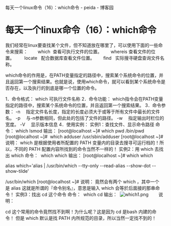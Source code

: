 每天一个linux命令（16）：which命令 - peida - 博客园

#  每天一个linux命令（16）：which命令

我们经常在linux要查找某个文件，但不知道放在哪里了，可以使用下面的一些命令来搜索：        which  查看可执行文件的位置。       whereis 查看文件的位置。        locate   配合数据库查看文件位置。       find   实际搜寻硬盘查询文件名称。

which命令的作用是，在PATH变量指定的路径中，搜索某个系统命令的位置，并且返回第一个搜索结果。也就是说，使用which命令，就可以看到某个系统命令是否存在，以及执行的到底是哪一个位置的命令。

1．命令格式：
which 可执行文件名称
2．命令功能：
which指令会在PATH变量指定的路径中，搜索某个系统命令的位置，并且返回第一个搜索结果。
3．命令参数：
-n 　指定文件名长度，指定的长度必须大于或等于所有文件中最长的文件名。
-p 　与-n参数相同，但此处的包括了文件的路径。
-w 　指定输出时栏位的宽度。
-V 　显示版本信息
4．使用实例：
实例1：查找文件、显示命令路径
命令：
which lsmod
输出：
[root@localhost ~]# which pwd
/bin/pwd
[root@localhost ~]#  which adduser
/usr/sbin/adduser
[root@localhost ~]#
说明：
which 是根据使用者所配置的 PATH 变量内的目录去搜寻可运行档的！所以，不同的 PATH 配置内容所找到的命令当然不一样的！
实例2：用 which 去找出 which
命令：
 which which
输出：
[root@localhost ~]# which which

alias which='alias | /usr/bin/which --tty-only --read-alias --show-dot --show-tilde'

/usr/bin/which
[root@localhost ~]#
说明：
竟然会有两个 which ，其中一个是 alias 这就是所谓的『命令别名』，意思是输入 which 会等於后面接的那串命令！
实例3：找出 cd 这个命令
命令：
 which cd
输出：
 ![which1.png](https://gitee.com/hjb2722404/tuchuang/raw/master/img/20201231161034.png)
       说明：

cd 这个常用的命令竟然找不到啊！为什么呢？这是因为 cd 是bash 内建的命令！ 但是 which 默认是找 PATH 内所规范的目录，所以当然一定找不到的！